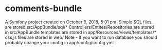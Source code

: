comments-bundle
===============

A Symfony project created on October 9, 2018, 5:01 pm.
Simple SQL files are stored src/AppBundle/sql/*
Controllers/Entites/Repositories are stored in src/AppBundle
templates are stored in app/Resources/views/templates/*
css,js files are stored in web/
Note - If you want to run database you should probably change your config in app/config/config.yml

